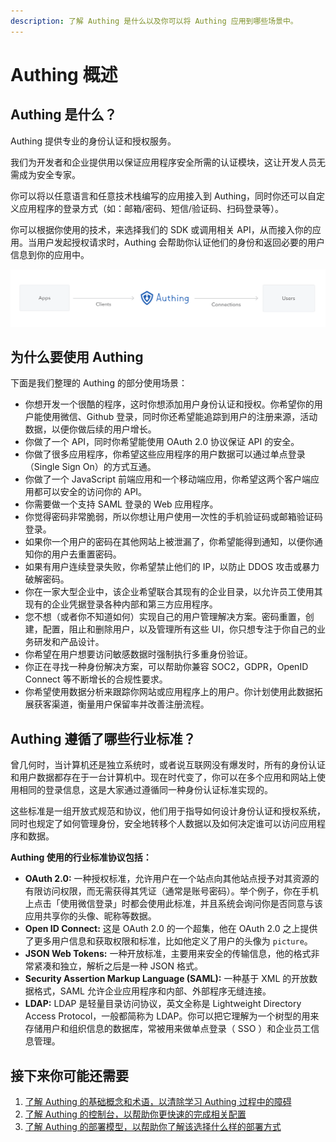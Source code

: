 ```yaml
---
description: 了解 Authing 是什么以及你可以将 Authing 应用到哪些场景中。
---
```


# Authing 概述

## Authing 是什么？

Authing 提供专业的身份认证和授权服务。

我们为开发者和企业提供用以保证应用程序安全所需的认证模块，这让开发人员无需成为安全专家。

你可以将以任意语言和任意技术栈编写的应用接入到 Authing，同时你还可以自定义应用程序的登录方式（如：邮箱/密码、短信/验证码、扫码登录等）。

你可以根据你使用的技术，来选择我们的 SDK 或调用相关 API，从而接入你的应用。当用户发起授权请求时，Authing 会帮助你认证他们的身份和返回必要的用户信息到你的应用中。

![Authing &#x5728;&#x5E94;&#x7528;&#x4EA4;&#x4E92;&#x4E2D;&#x7684;&#x4F4D;&#x7F6E;](../.gitbook/assets/image%20%283%29.png)

## 为什么要使用 Authing

下面是我们整理的 Authing 的部分使用场景：

* 你想开发一个很酷的程序，这时你想添加用户身份认证和授权。你希望你的用户能使用微信、Github 登录，同时你还希望能追踪到用户的注册来源，活动数据，以便你做后续的用户增长。
* 你做了一个 API，同时你希望能使用 OAuth 2.0 协议保证 API 的安全。
* 你做了很多应用程序，你希望这些应用程序的用户数据可以通过单点登录（Single Sign On）的方式互通。
* 你做了一个 JavaScript 前端应用和一个移动端应用，你希望这两个客户端应用都可以安全的访问你的 API。
* 你需要做一个支持 SAML 登录的 Web 应用程序。
* 你觉得密码非常脆弱，所以你想让用户使用一次性的手机验证码或邮箱验证码登录。
* 如果你一个用户的密码在其他网站上被泄漏了，你希望能得到通知，以便你通知你的用户去重置密码。
* 如果有用户连续登录失败，你希望禁止他们的 IP，以防止 DDOS 攻击或暴力破解密码。
* 你在一家大型企业中，该企业希望联合其现有的企业目录，以允许员工使用其现有的企业凭据登录各种内部和第三方应用程序。
* 您不想（或者你不知道如何）实现自己的用户管理解决方案。密码重置，创建，配置，阻止和删除用户，以及管理所有这些 UI，你只想专注于你自己的业务研发和产品设计。
* 你希望在用户想要访问敏感数据时强制执行多重身份验证。
* 你正在寻找一种身份解决方案，可以帮助你兼容 SOC2，GDPR，OpenID Connect 等不断增长的合规性要求。
* 你希望使用数据分析来跟踪你网站或应用程序上的用户。你计划使用此数据拓展获客渠道，衡量用户保留率并改善注册流程。

## Authing 遵循了哪些行业标准？

曾几何时，当计算机还是独立系统时，或者说互联网没有爆发时，所有的身份认证和用户数据都存在于一台计算机中。现在时代变了，你可以在多个应用和网站上使用相同的登录信息，这是大家通过遵循同一种身份认证标准实现的。

这些标准是一组开放式规范和协议，他们用于指导如何设计身份认证和授权系统，同时也规定了如何管理身份，安全地转移个人数据以及如何决定谁可以访问应用程序和数据。

**Authing 使用的行业标准协议包括：**

* **OAuth 2.0:** 一种授权标准，允许用户在一个站点向其他站点授予对其资源的有限访问权限，而无需获得其凭证（通常是账号密码）。举个例子，你在手机上点击「使用微信登录」时都会使用此标准，并且系统会询问你是否同意与该应用共享你的头像、昵称等数据。
* **Open ID Connect:** 这是 OAuth 2.0 的一个超集，他在 OAuth 2.0 之上提供了更多用户信息和获取权限和标准，比如他定义了用户的头像为 `picture`。
* **JSON Web Tokens:** 一种开放标准，主要用来安全的传输信息，他的格式非常紧凑和独立，解析之后是一种 JSON 格式。
* **Security Assertion Markup Language \(SAML\):** 一种基于 XML 的开放数据格式，SAML 允许企业应用程序和内部、外部程序无缝连接。
* **LDAP:** LDAP 是轻量目录访问协议，英文全称是 Lightweight Directory Access Protocol，一般都简称为 LDAP。你可以把它理解为一个树型的用来存储用户和组织信息的数据库，常被用来做单点登录（ SSO ）和企业员工信息管理。

## 接下来你可能还需要

1. [了解 Authing 的基础概念和术语，以清除学习 Authing 过程中的障碍](https://learn.authing.cn/authing/quickstart/basic)
2. [了解 Authing 的控制台，以帮助你更快速的完成相关配置](https://learn.authing.cn/authing/quickstart/dashboard)
3. [了解 Authing 的部署模型，以帮助你了解该选择什么样的部署方式](https://learn.authing.cn/authing/quickstart/deployment)

